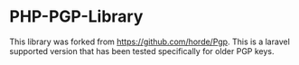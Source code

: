 # PHP-PGP-Library
This library was forked from https://github.com/horde/Pgp. 
This is a laravel supported version that has been tested specifically for older PGP keys.